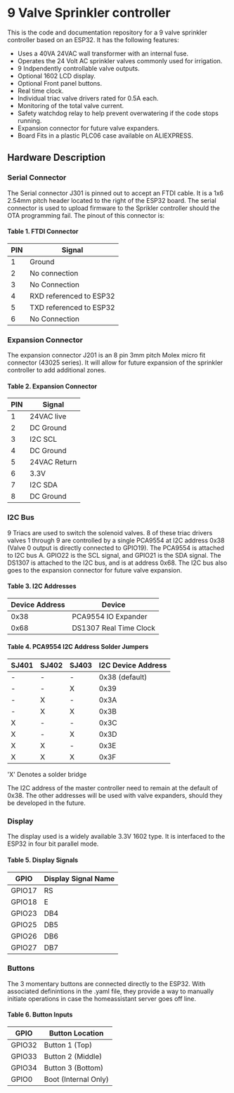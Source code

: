 # 9 Valve Sprinkler controller

This is the code and documentation repository for a 9 valve sprinkler
controller based on an ESP32. It has the following features:

* Uses a 40VA 24VAC wall transformer with an internal fuse.
* Operates the 24 Volt AC sprinkler valves commonly used for irrigation.
* 9 Indpendently controllable valve outputs.
* Optional 1602 LCD display.
* Optional Front panel buttons.
* Real time clock.
* Individual triac valve drivers rated for 0.5A each.
* Monitoring of the total valve current.
* Safety watchdog relay to help prevent overwatering if the code stops running.
* Expansion connector for future valve expanders.
* Board Fits in a plastic PLC06 case available on ALIEXPRESS.

## Hardware Description

### Serial Connector

The Serial connector J301 is pinned out to accept an FTDI cable. It is a 1x6 2.54mm pitch header located to the right of the ESP32 board. The serial connector is used to upload firmware to the Sprikler controller should the OTA programming fail.  The pinout of this connector is:


#### Table 1. FTDI Connector

|PIN| Signal|
|---|------------------------- |
| 1 | Ground |
| 2 | No connection |
| 3 | No Connection |
| 4 | RXD referenced to ESP32 |
| 5 | TXD referenced to ESP32 |
| 6 | No Connection |

### Expansion Connector

The expansion connector J201 is an 8 pin 3mm pitch Molex micro fit connector (43025 series). It will allow for future expansion of the sprinkler controller to add additional zones.

#### Table 2. Expansion Connector

|PIN| Signal|
|---|-----------------------------|
| 1 | 24VAC live |
| 2 | DC Ground |
| 3 | I2C SCL |
| 4 | DC Ground |
| 5 | 24VAC Return |
| 6 | 3.3V
| 7 | I2C SDA |
| 8 | DC Ground |



### I2C Bus


9 Triacs are used to switch the solenoid valves. 8 of these triac drivers  valves 1 through 9 are controlled by a single PCA9554 at I2C address 0x38 (Valve 0 output is directly connected to GPIO19). The PCA9554 is attached to I2C bus A. GPIO22 is the SCL signal, and GPIO21 is the SDA signal. The DS1307 is attached to the I2C bus, and is at address 0x68. The I2C bus also goes to the expansion connector for future valve expansion.

#### Table 3. I2C Addresses

|Device Address|Device|
|--------------|------------------------------|
|0x38          | PCA9554 IO Expander          |
|0x68          | DS1307 Real Time Clock       |

#### Table 4. PCA9554 I2C Address Solder Jumpers
|SJ401|SJ402|SJ403|I2C Device Address|
|-----|-----|-----|------------------|
| -   | -   | -   | 0x38 (default)   |
| -   | -   | X   | 0x39             |
| -   | X   | -   | 0x3A             |
| -   | X   | X   | 0x3B             |
| X   | -   | -   | 0x3C             |
| X   | -   | X   | 0x3D             |
| X   | X   | -   | 0x3E             |
| X   | X   | X   | 0x3F             |

'X' Denotes a solder bridge

The I2C address of the master controller need to remain at the default of 0x38. The other addresses will be used with valve expanders, should they be developed in the future.

### Display

The display used is a widely available 3.3V 1602 type. It is interfaced to the ESP32 in four bit parallel mode. 

#### Table 5. Display Signals
|GPIO|Display Signal Name|
|------|-----------------------|
|GPIO17| RS                    |
|GPIO18| E                     |
|GPIO23| DB4                   |
|GPIO25| DB5                   |
|GPIO26| DB6                   |
|GPIO27| DB7                   |

### Buttons

The 3 momentary buttons are connected directly to the ESP32. With associated definintions in the .yaml file, they provide a way to manually initiate operations in case the homeassistant server goes off line.

#### Table 6. Button Inputs
|GPIO| Button Location|
|------|-------------------------|
|GPIO32| Button 1 (Top)          |
|GPIO33| Button 2 (Middle)       |
|GPIO34| Button 3 (Bottom)       |
|GPIO0 | Boot (Internal Only)    |










 


